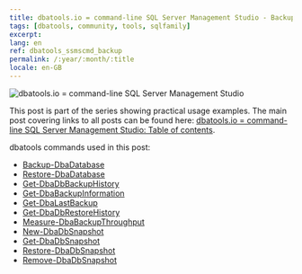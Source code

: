 ```yaml
---
title: dbatools.io = command-line SQL Server Management Studio - Backup-Restore
tags: [dbatools, community, tools, sqlfamily]
excerpt: 
lang: en
ref: dbatools_ssmscmd_backup
permalink: /:year/:month/:title
locale: en-GB
---
```

![dbatools.io = command-line SQL Server Management Studio](dbatools_ssmscmd.png)

This post is part of the series showing practical usage examples. The main post covering links to all posts can be found here: [dbatools.io = command-line SQL Server Management Studio: Table of contents](https://www.bronowski.it/blog/2020/06/dbatools-io-command-line-sql-server-management-studio-table-of-contents/).

dbatools commands used in this post:

* [Backup-DbaDatabase]()
* [Restore-DbaDatabase]()
* [Get-DbaDbBackupHistory]()
* [Get-DbaBackupInformation]()
* [Get-DbaLastBackup]()
* [Get-DbaDbRestoreHistory]()
* [Measure-DbaBackupThroughput]()
* [New-DbaDbSnapshot]()
* [Get-DbaDbSnapshot]()
* [Restore-DbaDbSnapshot]()
* [Remove-DbaDbSnapshot]()